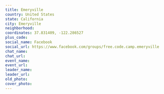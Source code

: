 ```yaml
---
title: Emeryville
country: United States
state: California
city: Emeryville
neighborhood: 
coordinates: 37.831409, -122.286527
plus_code:
social_name: Facebook
social_url: https://www.facebook.com/groups/free.code.camp.emeryville
chat_name:
chat_url:
event_name:
event_url:
leader_name:
leader_url:
old_photo: 
cover_photo:
---
```

